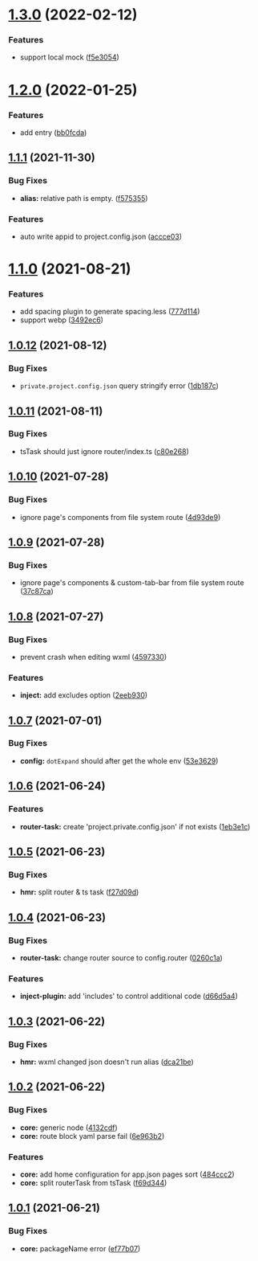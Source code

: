 # [1.3.0](https://github.com/JserWang/einfalt/compare/v1.2.0...v1.3.0) (2022-02-12)


### Features

* support local mock ([f5e3054](https://github.com/JserWang/einfalt/commit/f5e3054614f6db395edf642a638706f6c34e6e99))



# [1.2.0](https://github.com/JserWang/einfalt/compare/v1.1.1...v1.2.0) (2022-01-25)


### Features

* add entry ([bb0fcda](https://github.com/JserWang/einfalt/commit/bb0fcda513b8d4da256805d1678fc2762aa257d3))



## [1.1.1](https://github.com/JserWang/einfalt/compare/v1.1.0...v1.1.1) (2021-11-30)


### Bug Fixes

* **alias:** relative path is empty. ([f575355](https://github.com/JserWang/einfalt/commit/f575355fb2a1b82262bcedf992acb53647d6724e))


### Features

* auto write appid to project.config.json ([accce03](https://github.com/JserWang/einfalt/commit/accce03ece5e78a507eb1466055f048342ef3e6c))



# [1.1.0](https://github.com/JserWang/einfalt/compare/v1.0.12...v1.1.0) (2021-08-21)


### Features

* add spacing plugin to generate spacing.less ([777d114](https://github.com/JserWang/einfalt/commit/777d11442eec6294e549e61da49c14684965984c))
* support webp ([3492ec6](https://github.com/JserWang/einfalt/commit/3492ec65b38adbb6d3803c4ca0d0ef4fb3ed3586))



## [1.0.12](https://github.com/JserWang/einfalt/compare/v1.0.11...v1.0.12) (2021-08-12)


### Bug Fixes

* `private.project.config.json` query stringify error ([1db187c](https://github.com/JserWang/einfalt/commit/1db187c4aeb51e71a29ad507a3b2697884a2d546))



## [1.0.11](https://github.com/JserWang/einfalt/compare/v1.0.10...v1.0.11) (2021-08-11)


### Bug Fixes

* tsTask should just ignore router/index.ts ([c80e268](https://github.com/JserWang/einfalt/commit/c80e26803876a5471c5599a7b8f9187744bed262))



## [1.0.10](https://github.com/JserWang/einfalt/compare/v1.0.9...v1.0.10) (2021-07-28)


### Bug Fixes

* ignore page's components from file system route ([4d93de9](https://github.com/JserWang/einfalt/commit/4d93de96bce1fa023ce19b59eb0abbbfd8a31011))



## [1.0.9](https://github.com/JserWang/einfalt/compare/v1.0.8...v1.0.9) (2021-07-28)


### Bug Fixes

* ignore page's components & custom-tab-bar from file system route ([37c87ca](https://github.com/JserWang/einfalt/commit/37c87ca6c696f5146eefd7c34feb3eed38eaca73))



## [1.0.8](https://github.com/JserWang/einfalt/compare/v1.0.7...v1.0.8) (2021-07-27)


### Bug Fixes

* prevent crash when editing wxml ([4597330](https://github.com/JserWang/einfalt/commit/4597330eb5899063f29cb6e8e629a7fe696a5c2f))


### Features

* **inject:** add excludes option ([2eeb930](https://github.com/JserWang/einfalt/commit/2eeb930af02072f5777557f19c0d33432dc2a39a))



## [1.0.7](https://github.com/JserWang/einfalt/compare/v1.0.6...v1.0.7) (2021-07-01)


### Bug Fixes

* **config:** `dotExpand` should after get the whole env ([53e3629](https://github.com/JserWang/einfalt/commit/53e36298778f34dffda317ef149d4816b339124c))



## [1.0.6](https://github.com/JserWang/einfalt/compare/v1.0.5...v1.0.6) (2021-06-24)


### Features

* **router-task:** create 'project.private.config.json' if not exists ([1eb3e1c](https://github.com/JserWang/einfalt/commit/1eb3e1caa71e63932252f095ff89bc415d819721))



## [1.0.5](https://github.com/JserWang/einfalt/compare/v1.0.4...v1.0.5) (2021-06-23)


### Bug Fixes

* **hmr:** split router & ts task ([f27d09d](https://github.com/JserWang/einfalt/commit/f27d09d3eec2ba361eb476909c4c11e2ba4ebbee))



## [1.0.4](https://github.com/JserWang/einfalt/compare/v1.0.3...v1.0.4) (2021-06-23)


### Bug Fixes

* **router-task:** change router source to config.router ([0260c1a](https://github.com/JserWang/einfalt/commit/0260c1a02cec27bd860f57f8d6331a76009b6b43))


### Features

* **inject-plugin:** add 'includes' to control additional code ([d66d5a4](https://github.com/JserWang/einfalt/commit/d66d5a42bb1d74c9b9e54172f8e9089c015bd0fc))



## [1.0.3](https://github.com/JserWang/einfalt/compare/v1.0.2...v1.0.3) (2021-06-22)


### Bug Fixes

* **hmr:** wxml changed json doesn't run alias ([dca21be](https://github.com/JserWang/einfalt/commit/dca21be98b6598caba50eaf3c3a14ca7b6e6919f))



## [1.0.2](https://github.com/JserWang/einfalt/compare/v1.0.1...v1.0.2) (2021-06-22)


### Bug Fixes

* **core:** generic node ([4132cdf](https://github.com/JserWang/einfalt/commit/4132cdf0410ed4f47b5709c70e3fc95aaf57b157))
* **core:** route block yaml parse fail ([6e963b2](https://github.com/JserWang/einfalt/commit/6e963b246b6f8f605bf8b3e614d3720176f2dd41))


### Features

* **core:** add home configuration for app.json pages sort ([484ccc2](https://github.com/JserWang/einfalt/commit/484ccc2ae92f674d6437e2cfe51168cb56bf2e7f))
* **core:** split routerTask from tsTask ([f69d344](https://github.com/JserWang/einfalt/commit/f69d34420092f34e07e377e96953e0efaddf7983))



## [1.0.1](https://github.com/JserWang/einfalt/compare/v1.0.0...v1.0.1) (2021-06-21)


### Bug Fixes

* **core:** packageName error ([ef77b07](https://github.com/JserWang/einfalt/commit/ef77b0707c1b66499ffe76eb20b43078b18405e2))




